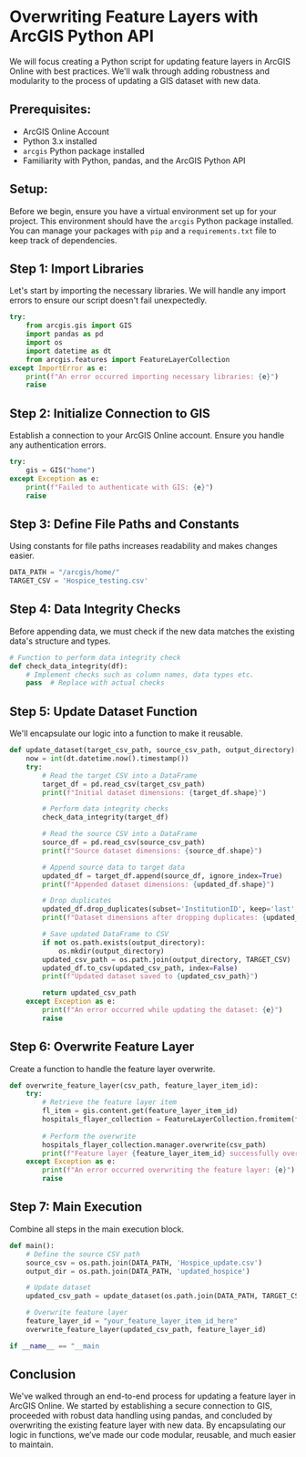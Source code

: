 # Overwriting Feature Layers with ArcGIS Python API
We will focus creating a Python script for updating feature layers in ArcGIS Online with best practices. We'll walk through adding robustness and modularity to the process of updating a GIS dataset with new data.

## Prerequisites:
- ArcGIS Online Account
- Python 3.x installed
- `arcgis` Python package installed
- Familiarity with Python, pandas, and the ArcGIS Python API

## Setup:
Before we begin, ensure you have a virtual environment set up for your project. This environment should have the `arcgis` Python package installed. You can manage your packages with `pip` and a `requirements.txt` file to keep track of dependencies.

## Step 1: Import Libraries
Let's start by importing the necessary libraries. We will handle any import errors to ensure our script doesn't fail unexpectedly.

```python
try:
    from arcgis.gis import GIS
    import pandas as pd
    import os
    import datetime as dt
    from arcgis.features import FeatureLayerCollection
except ImportError as e:
    print(f"An error occurred importing necessary libraries: {e}")
    raise
```

## Step 2: Initialize Connection to GIS
Establish a connection to your ArcGIS Online account. Ensure you handle any authentication errors.

```python
try:
    gis = GIS("home")
except Exception as e:
    print(f"Failed to authenticate with GIS: {e}")
    raise
```

## Step 3: Define File Paths and Constants
Using constants for file paths increases readability and makes changes easier.

```python
DATA_PATH = "/arcgis/home/"
TARGET_CSV = 'Hospice_testing.csv'
```

## Step 4: Data Integrity Checks
Before appending data, we must check if the new data matches the existing data's structure and types.

```python
# Function to perform data integrity check
def check_data_integrity(df):
    # Implement checks such as column names, data types etc.
    pass  # Replace with actual checks
```

## Step 5: Update Dataset Function
We'll encapsulate our logic into a function to make it reusable.

```python
def update_dataset(target_csv_path, source_csv_path, output_directory):
    now = int(dt.datetime.now().timestamp())
    try:
        # Read the target CSV into a DataFrame
        target_df = pd.read_csv(target_csv_path)
        print(f"Initial dataset dimensions: {target_df.shape}")

        # Perform data integrity checks
        check_data_integrity(target_df)

        # Read the source CSV into a DataFrame
        source_df = pd.read_csv(source_csv_path)
        print(f"Source dataset dimensions: {source_df.shape}")

        # Append source data to target data
        updated_df = target_df.append(source_df, ignore_index=True)
        print(f"Appended dataset dimensions: {updated_df.shape}")

        # Drop duplicates
        updated_df.drop_duplicates(subset='InstitutionID', keep='last', inplace=True)
        print(f"Dataset dimensions after dropping duplicates: {updated_df.shape}")

        # Save updated DataFrame to CSV
        if not os.path.exists(output_directory):
            os.mkdir(output_directory)
        updated_csv_path = os.path.join(output_directory, TARGET_CSV)
        updated_df.to_csv(updated_csv_path, index=False)
        print(f"Updated dataset saved to {updated_csv_path}")

        return updated_csv_path
    except Exception as e:
        print(f"An error occurred while updating the dataset: {e}")
        raise
```

## Step 6: Overwrite Feature Layer
Create a function to handle the feature layer overwrite.

```python
def overwrite_feature_layer(csv_path, feature_layer_item_id):
    try:
        # Retrieve the feature layer item
        fl_item = gis.content.get(feature_layer_item_id)
        hospitals_flayer_collection = FeatureLayerCollection.fromitem(fl_item)
        
        # Perform the overwrite
        hospitals_flayer_collection.manager.overwrite(csv_path)
        print(f"Feature layer {feature_layer_item_id} successfully overwritten.")
    except Exception as e:
        print(f"An error occurred overwriting the feature layer: {e}")
        raise
```

## Step 7: Main Execution
Combine all steps in the main execution block.

```python
def main():
    # Define the source CSV path
    source_csv = os.path.join(DATA_PATH, 'Hospice_update.csv')
    output_dir = os.path.join(DATA_PATH, 'updated_hospice')

    # Update dataset
    updated_csv_path = update_dataset(os.path.join(DATA_PATH, TARGET_CSV), source_csv, output_dir)

    # Overwrite feature layer
    feature_layer_id = "your_feature_layer_item_id_here"
    overwrite_feature_layer(updated_csv_path, feature_layer_id)

if __name__ == "__main
```

## Conclusion
We've walked through an end-to-end process for updating a feature layer in ArcGIS Online. We started by establishing a secure connection to GIS, proceeded with robust data handling using pandas, and concluded by overwriting the existing feature layer with new data. By encapsulating our logic in functions, we’ve made our code modular, reusable, and much easier to maintain.
